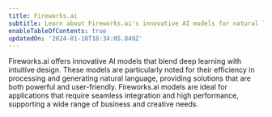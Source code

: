 ```yaml
---
title: Fireworks.ai
subtitle: Learn about Fireworks.ai's innovative AI models for natural language and more
enableTableOfContents: true
updatedOn: '2024-01-10T18:34:05.849Z'
---
```


Fireworks.ai offers innovative AI models that blend deep learning with intuitive design. These models are particularly noted for their efficiency in processing and generating natural language, providing solutions that are both powerful and user-friendly. Fireworks.ai models are ideal for applications that require seamless integration and high performance, supporting a wide range of business and creative needs.
